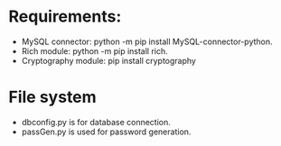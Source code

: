 # Requirements:
- MySQL connector: python -m pip install MySQL-connector-python.
- Rich module: python -m pip install rich.
- Cryptography module: pip install cryptography

# File system
- dbconfig.py is for database connection.
- passGen.py is used for password generation.
